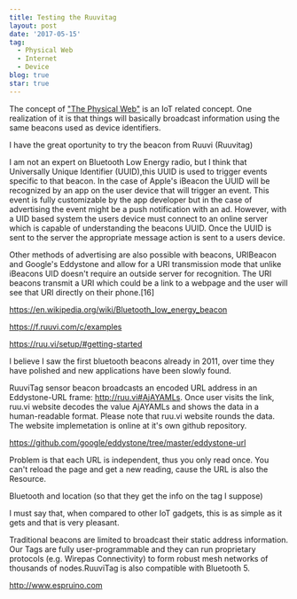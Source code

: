 ```yaml
---
title: Testing the Ruuvitag
layout: post
date: '2017-05-15'
tag:
  - Physical Web
  - Internet
  - Device
blog: true
star: true
---
```


The concept of ["The Physical Web"](https://google.github.io/physical-web/) is an IoT related concept. One realization of it is that things will basically broadcast information using the same beacons used as device identifiers.

I have the great oportunity to try the beacon from Ruuvi (Ruuvitag)

I am not an expert on Bluetooth Low Energy radio, but I think that  Universally Unique Identifier (UUID),this UUID is used to trigger events specific to that beacon. In the case of Apple's iBeacon the UUID will be recognized by an app on the user device that will trigger an event. This event is fully customizable by the app developer but in the case of advertising the event might be a push notification with an ad. However, with a UID based system the users device must connect to an online server which is capable of understanding the beacons UUID. Once the UUID is sent to the server the appropriate message action is sent to a users device.

Other methods of advertising are also possible with beacons, URIBeacon and Google's Eddystone and allow for a URI transmission mode that unlike iBeacons UID doesn't require an outside server for recognition. The URI beacons transmit a URI which could be a link to a webpage and the user will see that URI directly on their phone.[16]

https://en.wikipedia.org/wiki/Bluetooth_low_energy_beacon

https://f.ruuvi.com/c/examples

https://ruu.vi/setup/#getting-started

I believe I saw the first bluetooth beacons already in 2011, over time they have polished and new applications have been slowly found.  


RuuviTag sensor beacon broadcasts an encoded URL address in an Eddystone-URL frame: http://ruu.vi#AjAYAMLs. Once user visits the link, ruu.vi website decodes the value AjAYAMLs and shows the data in a human-readable format. Please note that ruu.vi website rounds the data. The website implemetation is online at it's own github repository.


https://github.com/google/eddystone/tree/master/eddystone-url


Problem is that each URL is independent, thus you only read once. You can't reload the page and get a new reading, cause the URL is also the Resource.


Bluetooth and location (so that they get the info on the tag I suppose)


I must say that, when compared to other IoT gadgets, this is as simple as it gets and that is very pleasant.


Traditional beacons are limited to broadcast their static address information. Our Tags are fully user-programmable and they can run proprietary protocols (e.g. Wirepas Connectivity) to form robust mesh networks of thousands of nodes.RuuviTag is also compatible with Bluetooth 5.

http://www.espruino.com
